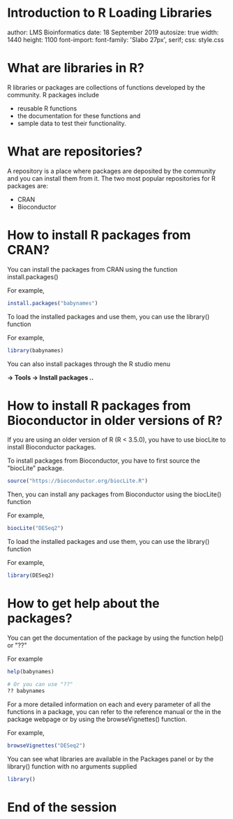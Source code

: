 Introduction to R Loading Libraries
========================================================
author: LMS Bioinformatics
date: 18 September 2019
autosize: true
width: 1440
height: 1100
font-import: <link href='http://fonts.googleapis.com/css?family=Slabo+27px' rel='stylesheet' type='text/css'>
font-family: 'Slabo 27px', serif;
css: style.css


What are libraries in R?
========================================================
R libraries or packages are collections of functions developed by the community. 
R packages include 
- reusable R functions 
- the documentation for these functions and 
- sample data to test their functionality. 



What are repositories?
========================================================

A repository is a place where packages are deposited by the community and you can install them from it. The two most popular repositories for R packages are:
- CRAN
- Bioconductor


How to install R packages from CRAN?
========================================================

You can install the packages from CRAN using the function install.packages()

For example,


```r
install.packages("babynames")
```

To load the installed packages and use them, you can use the library() function

For example,



```r
library(babynames)
```


You can also install packages through the R studio menu

**-> Tools -> Install packages ..**


How to install R packages from Bioconductor in older versions of R?
========================================================

If you are using an older version of R (R < 3.5.0), you have to use biocLite to install Bioconductor packages.

To install packages from Bioconductor, you have to first source the "biocLite" package. 


```r
source("https://bioconductor.org/biocLite.R")
```

Then, you can install any packages from Bioconductor using the biocLite() function

For example,


```r
biocLite("DESeq2")
```

To load the installed packages and use them, you can use the library() function

For example,



```r
library(DESeq2)
```


How to get help about the packages?
========================================================

You can get the documentation of the package by using the function help() or "??"

For example

```r
help(babynames)

# Or you can use "??"
?? babynames
```


For a more detailed information on each and every parameter of all the functions in a package, you can refer to the reference manual or the in the package webpage or by using the browseVignettes() function.


For example,



```r
browseVignettes("DESeq2")
```


You can see what libraries are available in the Packages panel or by the library() function with no arguments supplied


```r
library()
```


End of the session
========================================================
